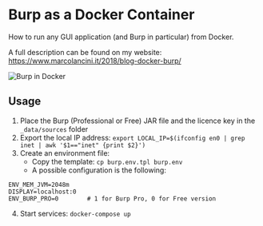 # Burp as a Docker Container

How to run any GUI application (and Burp in particular) from Docker.

A full description can be found on my website: https://www.marcolancini.it/2018/blog-docker-burp/

![Burp in Docker](https://www.marcolancini.it/images/posts/blog_docker_burp_3.jpg)


## Usage

1. Place the Burp (Professional or Free) JAR file and the licence key in the `_data/sources` folder
2. Export the local IP address: `export LOCAL_IP=$(ifconfig en0 | grep inet | awk '$1=="inet" {print $2}')`
3. Create an environment file: 
   * Copy the template: `cp burp.env.tpl burp.env`
   * A possible configuration is the following:  
```
ENV_MEM_JVM=2048m
DISPLAY=localhost:0
ENV_BURP_PRO=0        # 1 for Burp Pro, 0 for Free version
``` 
4. Start services: `docker-compose up`
